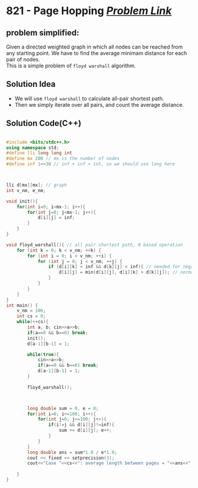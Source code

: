 # 821 - Page Hopping [***Problem Link***](https://onlinejudge.org/index.php?option=com_onlinejudge&Itemid=8&category=10&page=show_problem&problem=762)

## problem simplified:
Given a directed weighted graph in which all nodes can be reached from any starting point. We have to find the
average minimam distance for each pair of nodes.<br>
This is a simple problem of `floyd warshall` algorithm. 


## Solution Idea
- We will use `floyd warshall` to calculate all-pair shortest path.
- Then we simply iterate over all pairs, and count the average distance.



## **Solution Code(C++)**

```C++

#include <bits/stdc++.h>
using namespace std;
#define lli long long int
#define mx 200 // mx is the number of nodes
#define inf 1<<30 // inf + inf > int, so we should use long here



lli d[mx][mx]; // graph
int v_nm, e_nm;

void init(){
    for(int i=0; i<mx-1; i++){
        for(int j=0; j<mx-1; j++){
            d[i][j] = inf;
        }
    }
}

void floyd_warshall(){ // all pair shortest path, 0 based operation
    for (int k = 0; k < v_nm; ++k) {
        for (int i = 0; i < v_nm; ++i) {
            for (int j = 0; j < v_nm; ++j) {
                if (d[i][k] < inf && d[k][j] < inf){ // needed for negative edge
                    d[i][j] = min(d[i][j], d[i][k] + d[k][j]); // normal
                }
            }
        }
    }
}
int main() {
    v_nm = 106;
    int cs = 0;
    while(++cs){
        int a, b; cin>>a>>b;
        if(a==0 && b==0) break;
        init();
        d[a-1][b-1] = 1;

        while(true){
            cin>>a>>b;
            if(a==0 && b==0) break;
            d[a-1][b-1] = 1;
        }
        
        floyd_warshall();



        long double sum = 0, e = 0;
        for(int i=0; i<=100; i++){
            for(int j=0; j<=100; j++){
                if(i!=j && d[i][j]!=inf){
                    sum += d[i][j]; e++;
                }
            }
        }
        long double ans = sum*1.0 / e*1.0;
        cout << fixed << setprecision(3);
        cout<<"Case "<<cs<<": average length between pages = "<<ans<<" clicks"<<endl;
        
    }
}
    
```
